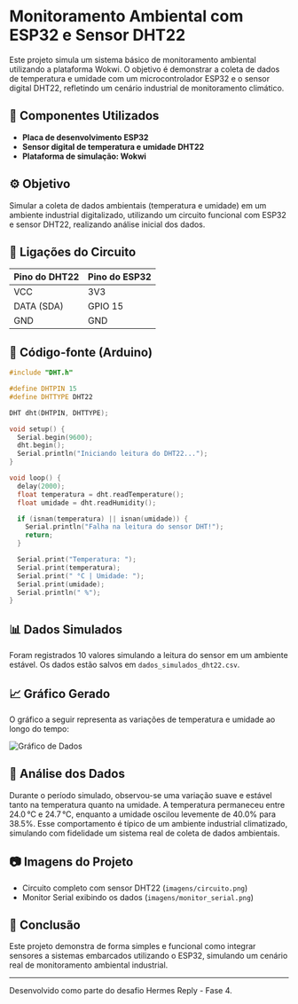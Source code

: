 
# Monitoramento Ambiental com ESP32 e Sensor DHT22

Este projeto simula um sistema básico de monitoramento ambiental utilizando a plataforma Wokwi. O objetivo 
é demonstrar a coleta de dados de temperatura e umidade com um microcontrolador ESP32 e o sensor digital DHT22, refletindo um cenário industrial de monitoramento climático.

## 🔧 Componentes Utilizados
- **Placa de desenvolvimento ESP32**
- **Sensor digital de temperatura e umidade DHT22**
- **Plataforma de simulação: Wokwi**

## ⚙️ Objetivo
Simular a coleta de dados ambientais (temperatura e umidade) em um ambiente industrial digitalizado, utilizando um circuito funcional com ESP32 e sensor DHT22, realizando análise inicial dos dados.

## 🔌 Ligações do Circuito
| Pino do DHT22 | Pino do ESP32 |
|---------------|----------------|
| VCC           | 3V3            |
| DATA (SDA)    | GPIO 15        |
| GND           | GND            |

## 📄 Código-fonte (Arduino)
```cpp
#include "DHT.h"

#define DHTPIN 15
#define DHTTYPE DHT22

DHT dht(DHTPIN, DHTTYPE);

void setup() {
  Serial.begin(9600);
  dht.begin();
  Serial.println("Iniciando leitura do DHT22...");
}

void loop() {
  delay(2000);
  float temperatura = dht.readTemperature();
  float umidade = dht.readHumidity();

  if (isnan(temperatura) || isnan(umidade)) {
    Serial.println("Falha na leitura do sensor DHT!");
    return;
  }

  Serial.print("Temperatura: ");
  Serial.print(temperatura);
  Serial.print(" °C | Umidade: ");
  Serial.print(umidade);
  Serial.println(" %");
}
```

## 📊 Dados Simulados
Foram registrados 10 valores simulando a leitura do sensor em um ambiente estável. Os dados estão salvos em `dados_simulados_dht22.csv`.

## 📈 Gráfico Gerado
O gráfico a seguir representa as variações de temperatura e umidade ao longo do tempo:

![Gráfico de Dados](grafico.png)

## 📃 Análise dos Dados
Durante o período simulado, observou-se uma variação suave e estável tanto na temperatura quanto na umidade. A temperatura permaneceu entre 24.0 °C e 24.7 °C, enquanto a umidade oscilou levemente de 40.0% para 38.5%. Esse comportamento é típico de um ambiente industrial climatizado, simulando com fidelidade um sistema real de coleta de dados ambientais.

## 📷 Imagens do Projeto
- Circuito completo com sensor DHT22 (`imagens/circuito.png`)
- Monitor Serial exibindo os dados (`imagens/monitor_serial.png`)

## 🔹 Conclusão
Este projeto demonstra de forma simples e funcional como integrar sensores a sistemas embarcados utilizando o ESP32, simulando um cenário real de monitoramento ambiental industrial.

---

Desenvolvido como parte do desafio Hermes Reply - Fase 4.
